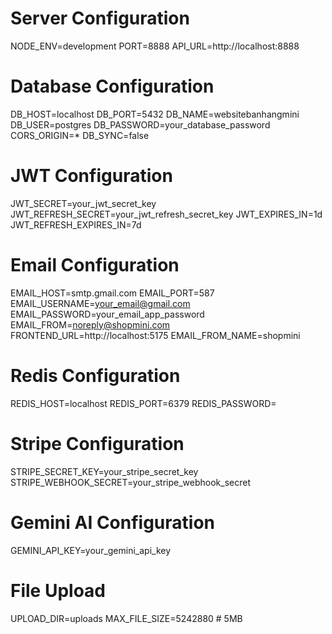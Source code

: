 # Server Configuration

NODE_ENV=development
PORT=8888
API_URL=http://localhost:8888

# Database Configuration

DB_HOST=localhost
DB_PORT=5432
DB_NAME=websitebanhangmini
DB_USER=postgres
DB_PASSWORD=your_database_password
CORS_ORIGIN=\*
DB_SYNC=false

# JWT Configuration

JWT_SECRET=your_jwt_secret_key
JWT_REFRESH_SECRET=your_jwt_refresh_secret_key
JWT_EXPIRES_IN=1d
JWT_REFRESH_EXPIRES_IN=7d

# Email Configuration

EMAIL_HOST=smtp.gmail.com
EMAIL_PORT=587
EMAIL_USERNAME=your_email@gmail.com
EMAIL_PASSWORD=your_email_app_password
EMAIL_FROM=noreply@shopmini.com
FRONTEND_URL=http://localhost:5175
EMAIL_FROM_NAME=shopmini

# Redis Configuration

REDIS_HOST=localhost
REDIS_PORT=6379
REDIS_PASSWORD=

# Stripe Configuration

STRIPE_SECRET_KEY=your_stripe_secret_key
STRIPE_WEBHOOK_SECRET=your_stripe_webhook_secret

# Gemini AI Configuration

GEMINI_API_KEY=your_gemini_api_key

# File Upload

UPLOAD_DIR=uploads
MAX_FILE_SIZE=5242880 # 5MB
